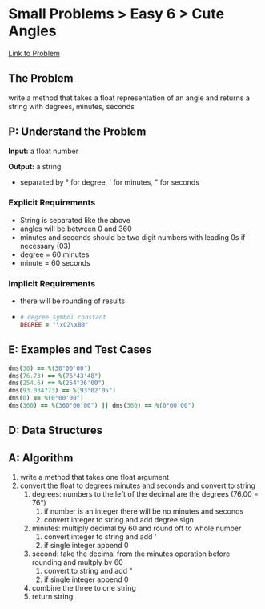 # Small Problems > Easy 6 > Cute Angles

[Link to Problem](https://launchschool.com/exercises/054baaef)

## The Problem

write a method that takes a float representation of an angle and returns a string with degrees, minutes, seconds

## P: Understand the Problem

**Input:** a float number

**Output:** a string

- separated by ° for degree, ' for minutes, " for seconds

### Explicit Requirements

- String is separated like the above
- angles will be between 0 and 360
- minutes and seconds should be two digit numbers with leading 0s if necessary (03)
- degree = 60 minutes
- minute = 60 seconds

### Implicit Requirements

- there will be rounding of results

- ```ruby
  # degree symbol constant
  DEGREE = "\xC2\xB0"
  ```


## E: Examples and Test Cases

```ruby
dms(30) == %(30°00'00")
dms(76.73) == %(76°43'48")
dms(254.6) == %(254°36'00")
dms(93.034773) == %(93°02'05")
dms(0) == %(0°00'00")
dms(360) == %(360°00'00") || dms(360) == %(0°00'00")
```

## D: Data Structures




## A: Algorithm
1. write a method that takes one float argument
2. convert the float to degrees minutes and seconds and convert to string
   1. degrees: numbers to the left of the decimal are the degrees (76.00 = 76°)
      1. if number is an integer there will be no minutes and seconds
      2. convert integer to string and add degree sign
   2. minutes: multiply decimal by 60 and round off to whole number
      1. convert integer to string and add '
      2. if single integer append 0
   3. second: take the decimal from the minutes operation before rounding and multply by 60
      1. convert to string and add "
      2. if single integer append 0
   4. combine the three to one string
   5. return string